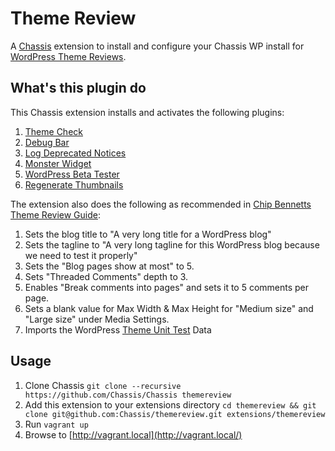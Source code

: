 # Theme Review
A [Chassis](https://github.com/Chassis/Chassis) extension to install and configure your Chassis WP install for [WordPress Theme Reviews](https://make.wordpress.org/themes/about-old/how-to-join-wptrt/).

## What's this plugin do

This Chassis extension installs and activates the following plugins:

1. [Theme Check](https://wordpress.org/plugins/theme-check/)
2. [Debug Bar](https://wordpress.org/plugins/debug-bar/)
3. [Log Deprecated Notices](https://wordpress.org/plugins/log-deprecated-notices/)
4. [Monster Widget](https://wordpress.org/plugins/monster-widget/)
5. [WordPress Beta Tester](https://wordpress.org/plugins/wordpress-beta-tester/)
6. [Regenerate Thumbnails](https://wordpress.org/plugins/regenerate-thumbnails/)

The extension also does the following as recommended in [Chip Bennetts Theme Review Guide](http://www.chipbennett.net/2011/04/20/a-guide-to-reviewing-themes-for-the-wordpress-theme-repository/):

1. Sets the blog title to "A very long title for a WordPress blog"
2. Sets the tagline to "A very long tagline for this WordPress blog because we need to test it properly"
3. Sets the "Blog pages show at most" to 5.
4. Sets "Threaded Comments" depth to 3.
5. Enables "Break comments into pages" and sets it to 5 comments per page.
6. Sets a blank value for Max Width & Max Height for "Medium size" and "Large size" under Media Settings.
7. Imports the WordPress [Theme Unit Test](http://codex.wordpress.org/Theme_Unit_Test) Data

## Usage
1. Clone Chassis `git clone --recursive https://github.com/Chassis/Chassis themereview`
2. Add this extension to your extensions directory `cd themereview && git clone git@github.com:Chassis/themereview.git extensions/themereview`
3. Run `vagrant up`
4. Browse to [http://vagrant.local](http://vagrant.local/)
